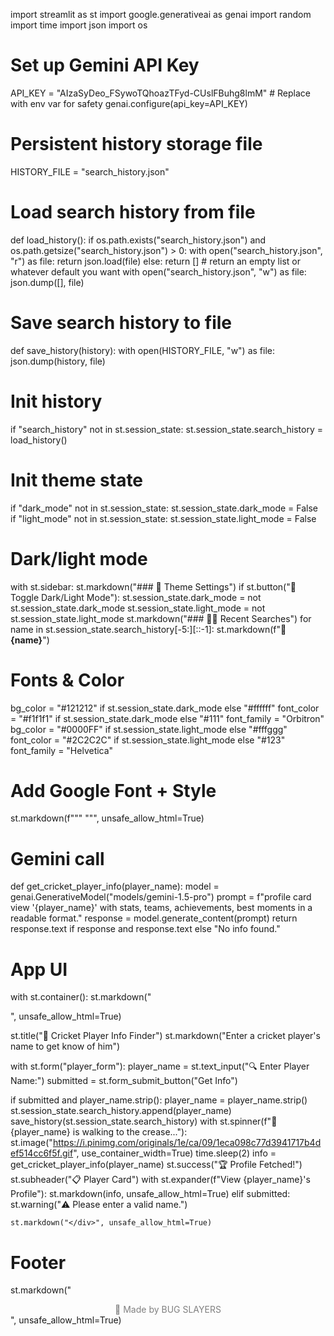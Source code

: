 import streamlit as st
import google.generativeai as genai
import random
import time
import json
import os




# Set up Gemini API Key
API_KEY = "AIzaSyDeo_FSywoTQhoazTFyd-CUslFBuhg8lmM"  # Replace with env var for safety
genai.configure(api_key=API_KEY)

# Persistent history storage file
HISTORY_FILE = "search_history.json"

# Load search history from file
def load_history():
    if os.path.exists("search_history.json") and os.path.getsize("search_history.json") > 0:
        with open("search_history.json", "r") as file:
            return json.load(file)
    else:
        return []  # return an empty list or whatever default you want
with open("search_history.json", "w") as file:
    json.dump([], file)
   

# Save search history to file
def save_history(history):
    with open(HISTORY_FILE, "w") as file:
        json.dump(history, file)

# Init history
if "search_history" not in st.session_state:
    st.session_state.search_history = load_history()

# Init theme state
if "dark_mode" not in st.session_state:
    st.session_state.dark_mode = False
if "light_mode" not in st.session_state:
    st.session_state.light_mode = False

# Dark/light mode
with st.sidebar:
    st.markdown("### 🎨 Theme Settings")
    if st.button("🌙 Toggle Dark/Light Mode"):
        st.session_state.dark_mode = not st.session_state.dark_mode
        st.session_state.light_mode = not st.session_state.light_mode
    st.markdown("### 🕵️‍♂️ Recent Searches")
    for name in st.session_state.search_history[-5:][::-1]:
        st.markdown(f"🔸 **{name}**")

# Fonts & Color
bg_color = "#121212" if st.session_state.dark_mode else "#ffffff"
font_color = "#f1f1f1" if st.session_state.dark_mode else "#111"
font_family = "Orbitron"
bg_color = "#0000FF" if st.session_state.light_mode else "#fffggg"
font_color = "#2C2C2C" if st.session_state.light_mode else "#123"
font_family = "Helvetica"

# Add Google Font + Style
st.markdown(f"""
    <link href="https://fonts.googleapis.com/css2?family={font_family}&display=swap" rel="stylesheet">
    <style>
    html, body, [class*="css"] {{
        font-family: '{font_family}', sans-serif;
        background-color: {bg_color};
        color: {font_color};
    }}
    .main-container {{
        padding: 2rem;
        border-radius: 15px;
        margin-top: 2rem;
        background-color: rgba(0, 0, 0, 0.05);
        box-shadow: 0px 4px 12px rgba(0,0,0,0.2);
    }}
    </style>
""", unsafe_allow_html=True)

# Gemini call
def get_cricket_player_info(player_name):
    model = genai.GenerativeModel("models/gemini-1.5-pro")
    prompt = f"profile card view  '{player_name}' with stats, teams, achievements, best moments in a readable format."
    response = model.generate_content(prompt)
    return response.text if response and response.text else "No info found."

# App UI
with st.container():
    st.markdown("<div class='main-container'>", unsafe_allow_html=True)

  st.title("🏏 Cricket Player Info Finder")
  st.markdown("Enter a cricket player's name to get know of him")

  with st.form("player_form"):
        player_name = st.text_input("🔍 Enter Player Name:")
        submitted = st.form_submit_button("Get Info")

  if submitted and player_name.strip():
        player_name = player_name.strip()
        st.session_state.search_history.append(player_name)
        save_history(st.session_state.search_history)
        with st.spinner(f"🏏 {player_name} is walking to the crease..."):
            st.image("https://i.pinimg.com/originals/1e/ca/09/1eca098c77d3941717b4def514cc6f5f.gif", use_container_width=True)
            time.sleep(2)
            info = get_cricket_player_info(player_name)
        st.success("🏆 Profile Fetched!")
        st.subheader("📋 Player Card")
        with st.expander(f"View {player_name}'s Profile"):
            st.markdown(info, unsafe_allow_html=True)
    elif submitted:
        st.warning("⚠️ Please enter a valid name.")

    st.markdown("</div>", unsafe_allow_html=True)

# Footer
st.markdown("<footer style='text-align: center; color: gray;'>🏏 Made by BUG SLAYERS </footer>", unsafe_allow_html=True)

